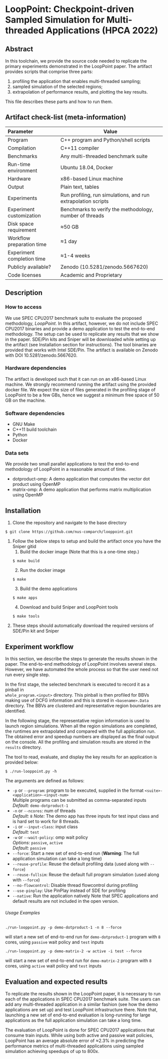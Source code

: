 # LoopPoint: Checkpoint-driven Sampled Simulation for Multi-threaded Applications (HPCA 2022)
## Abstract

In this toolchain, we provide the source code needed to replicate the primary experiments 
demonstrated in the LoopPoint paper. The artifact provides scripts that comprise three parts:
1. profiling the application that enables multi-threaded sampling; 
1. sampled simulation of the selected regions;
1. extrapolation of performance results, and plotting the key results. 

This file describes these parts and how to run them.
 
## Artifact check-list (meta-information)
 
| Parameter                  | Value                                                         |
|:---------------------------|---------------------------------------------------------------|
| Program                    | C++ program and Python/shell scripts                          |
| Compilation                | C++11 compiler                                                |
| Benchmarks                 | Any multi-threaded benchmark suite                            |
| Run-time environment       | Ubuntu 18.04, Docker                                          |
| Hardware                   | x86-based Linux machine                                       |
| Output                     | Plain text, tables                                            |
| Experiments                | Run profiling, run simulations, and run extrapolation scripts |
| Experiment customization   | Benchmarks to verify the methodology, number of threads       |
| Disk space requirement     | &asymp;50 GB                                                  |
| Workflow preparation time  | &asymp;1 day                                                  |
| Experiment completion time | &asymp;1-4 weeks                                              |
| Publicly available?        | Zenodo (10.5281/zenodo.5667620)                               |
| Code licenses              | Academic and Proprietary                                      |
 
## Description

### How to access
We use SPEC CPU2017 benchmark suite to evaluate the proposed methodology, *LoopPoint*. In this 
artifact, however, we do not include SPEC CPU2017 binaries and provide a demo application to test
the end-to-end methodology. The setup can be used to replicate any results that we show in the
paper. SDE/Pin kits and Sniper will be downloaded while setting up the artifact (see Installation section
for instructions). The tool binaries are provided that works with Intel SDE/Pin. The artifact is available 
on Zenodo with DOI 10.5281/zenodo.5667620.

### Hardware dependencies
The artifact is developed such that it can run on an x86-based Linux machine. We strongly recommend 
running the artifact using the provided docker file. We expect the size of files generated in the 
profiling stage of LoopPoint to be a few GBs, hence we suggest a minimum free space of 50 GB on the 
machine.

### Software dependencies
- GNU Make
- C++11 build toolchain
- Python
- Docker

### Data sets
We provide two small parallel applications to test the end-to-end methodology of LoopPoint in a 
reasonable amount of time.
- dotproduct-omp: A demo application that computes the vector dot product using OpenMP
- matrix-omp: A demo application that performs matrix multiplication using OpenMP

## Installation

1. Clone the repository and navigate to the base directory
```
$ git clone https://github.com/nus-comparch/looppoint.git
```
1. Follow the below steps to setup and build the artifact once you have the Sniper gitid
	1. Build the docker image (Note that this is a one-time step.)
	```
	$ make build
	```
	2. Run the docker image
	```
	$ make
	```
	3. Build the demo applications
	```
	$ make apps
	```
	4. Download and build Sniper and LoopPoint tools
	```
	$ make tools
	```
1. These steps should automatically download the required versions of SDE/Pin kit and Sniper

## Experiment workflow

In this section, we describe the steps to generate the results shown in the paper. The
end-to-end methodology of LoopPoint involves several steps. However, we have automated the
whole process so that the user need not run every single step.

In the first stage, the selected benchmark is executed to record it as a pinball in  
`whole_program.<input>` directory. This pinball is then profiled for BBVs making use of DCFG 
information and this is stored in `<basename>.Data` directory. The BBVs are clustered and 
representative region boundaries are identified.

In the following stage, the representative region information is  used  to  launch  region
simulations. When  all  the  region simulations are completed, the runtimes are extrapolated 
and compared  with  the  full  application  run. The obtained error and speedup numbers are
displayed as the final output on the console. All the profiling and simulation results are 
stored in the `results` directory.

The tool to read, evaluate, and display the key results for an application is provided below:
```
$ ./run-looppoint.py -h
```

The arguments are defined as follows:
* `-p` or `--program`: program to be executed, supplied in the format `<suite>-<application>-<input-num>` \
Multiple programs can be submitted as comma-separated inputs \
_Default:_ `demo-dotproduct-1`
* `-n` or `--ncores`: num of threads \
_Default:_ `8`
_Note:_ The demo app has three inputs for test input class and is hard set to work for 8 threads.
* `-i` or `--input-class`: input class \
_Default:_ `test`
* `-w` or `--wait-policy`: omp wait policy \
_Options:_ `passive`, `active` \
_Default:_ `passive`
* `--force`: Start a new set of end-to-end run (**Warning**: The full application simulation can take a long time)
* `--reuse-profile`: Reuse the default profiling data (used along with `--force`)
* `--reuse-fullsim`: Reuse the default full program simulation (used along with `--force`)
* `--no-flowcontrol`: Disable thread flowcontrol during profiling
* `--use-pinplay`: Use PinPlay instead of SDE for profiling
* `--native`: Run the application natively
Note that SPEC applications and default results are not included in the open version.

###### Usage Examples
```
./run-looppoint.py -p demo-dotproduct-1 -n 8 --force
```
will start a new set of end-to-end run for `demo-dotproduct-1` program with `8` cores, using `passive` wait policy and `test` inputs

```
./run-looppoint.py -p demo-matrix-2 -w active -i test --force
```
will start a new set of end-to-end run for `demo-matrix-2` program with `8` cores, using `active` wait policy and `test` inputs

## Evaluation and expected results
To replicate the results shown in the LoopPoint paper, it is necessary to run each of the applications in SPEC CPU2017 benchmark suite.
The users can add any multi-threaded application in a similar fashion (see how the demo applications are set up) and
test LoopPoint infrastructure there. Note that, launching a new set of end-to-end evaluation is long-running for large applications
as the full application simulation can take a long time.

The evaluation of LoopPoint is done for SPEC CPU2017 applications that consume train inputs. While using both 
active and passive wait policies, LoopPoint has an average absolute error of &asymp;2.3% in predicting the 
performance metrics of multi-threaded applications using sampled simulation achieving speedups of up to 800x.

